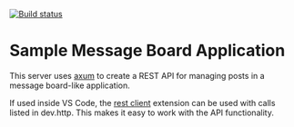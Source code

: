 [![Build status](https://github.com/mstephenp/post-rs/actions/workflows/rust.yml/badge.svg)](https://github.com/mstephenp/post-rs/actions/workflows/rust.yml)

# Sample Message Board Application
This server uses [axum](https://github.com/tokio-rs/axum/) to create a REST API for managing posts in a message board-like application.

If used inside VS Code, the [rest client](https://github.com/Huachao/vscode-restclient) extension can be used with calls listed in dev.http. This makes it easy to work with the API functionality.
